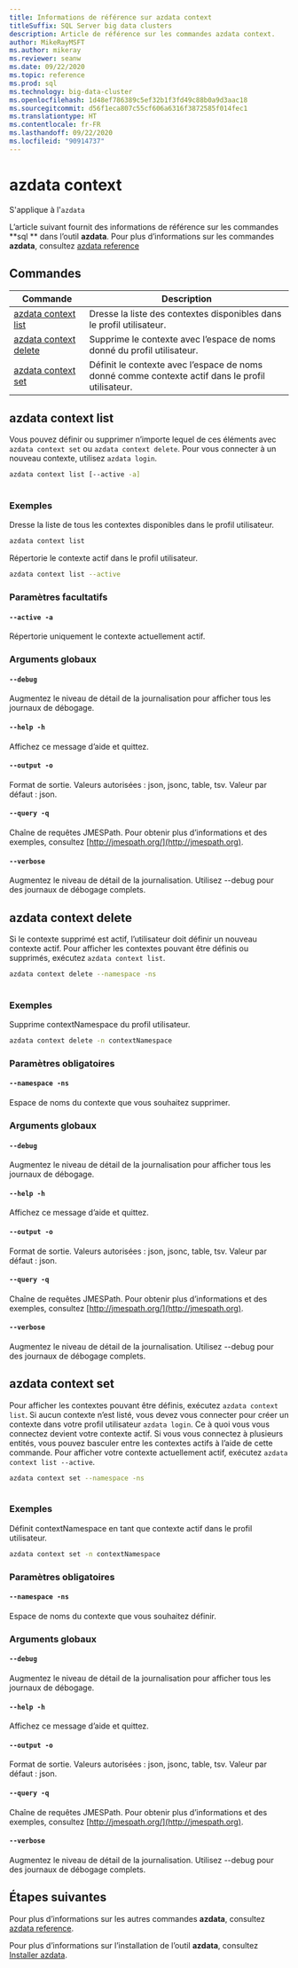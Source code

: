 ```yaml
---
title: Informations de référence sur azdata context
titleSuffix: SQL Server big data clusters
description: Article de référence sur les commandes azdata context.
author: MikeRayMSFT
ms.author: mikeray
ms.reviewer: seanw
ms.date: 09/22/2020
ms.topic: reference
ms.prod: sql
ms.technology: big-data-cluster
ms.openlocfilehash: 1d48ef786389c5ef32b1f3fd49c88b0a9d3aac18
ms.sourcegitcommit: d56f1eca807c55cf606a6316f3872585f014fec1
ms.translationtype: HT
ms.contentlocale: fr-FR
ms.lasthandoff: 09/22/2020
ms.locfileid: "90914737"
---
```

# <a name="azdata-context"></a>azdata context

S'applique à l'`azdata`

L’article suivant fournit des informations de référence sur les commandes **sql ** dans l’outil **azdata**. Pour plus d’informations sur les commandes **azdata**, consultez [azdata reference](reference-azdata.md)

## <a name="commands"></a>Commandes

|Commande|Description|
| --- | --- |
[azdata context list](#azdata-context-list) | Dresse la liste des contextes disponibles dans le profil utilisateur.
[azdata context delete](#azdata-context-delete) | Supprime le contexte avec l’espace de noms donné du profil utilisateur.
[azdata context set](#azdata-context-set) | Définit le contexte avec l’espace de noms donné comme contexte actif dans le profil utilisateur.
## <a name="azdata-context-list"></a>azdata context list
Vous pouvez définir ou supprimer n’importe lequel de ces éléments avec `azdata context set` ou `azdata context delete`. Pour vous connecter à un nouveau contexte, utilisez `azdata login`.
```bash
azdata context list [--active -a] 
                    
```
### <a name="examples"></a>Exemples
Dresse la liste de tous les contextes disponibles dans le profil utilisateur.
```bash
azdata context list
```
Répertorie le contexte actif dans le profil utilisateur.
```bash
azdata context list --active
```
### <a name="optional-parameters"></a>Paramètres facultatifs
#### `--active -a`
Répertorie uniquement le contexte actuellement actif.
### <a name="global-arguments"></a>Arguments globaux
#### `--debug`
Augmentez le niveau de détail de la journalisation pour afficher tous les journaux de débogage.
#### `--help -h`
Affichez ce message d’aide et quittez.
#### `--output -o`
Format de sortie.  Valeurs autorisées : json, jsonc, table, tsv.  Valeur par défaut : json.
#### `--query -q`
Chaîne de requêtes JMESPath. Pour obtenir plus d’informations et des exemples, consultez [http://jmespath.org/](http://jmespath.org).
#### `--verbose`
Augmentez le niveau de détail de la journalisation. Utilisez --debug pour des journaux de débogage complets.
## <a name="azdata-context-delete"></a>azdata context delete
Si le contexte supprimé est actif, l’utilisateur doit définir un nouveau contexte actif. Pour afficher les contextes pouvant être définis ou supprimés, exécutez `azdata context list`.
```bash
azdata context delete --namespace -ns 
                      
```
### <a name="examples"></a>Exemples
Supprime contextNamespace du profil utilisateur.
```bash
azdata context delete -n contextNamespace
```
### <a name="required-parameters"></a>Paramètres obligatoires
#### `--namespace -ns`
Espace de noms du contexte que vous souhaitez supprimer.
### <a name="global-arguments"></a>Arguments globaux
#### `--debug`
Augmentez le niveau de détail de la journalisation pour afficher tous les journaux de débogage.
#### `--help -h`
Affichez ce message d’aide et quittez.
#### `--output -o`
Format de sortie.  Valeurs autorisées : json, jsonc, table, tsv.  Valeur par défaut : json.
#### `--query -q`
Chaîne de requêtes JMESPath. Pour obtenir plus d’informations et des exemples, consultez [http://jmespath.org/](http://jmespath.org).
#### `--verbose`
Augmentez le niveau de détail de la journalisation. Utilisez --debug pour des journaux de débogage complets.
## <a name="azdata-context-set"></a>azdata context set
Pour afficher les contextes pouvant être définis, exécutez `azdata context list`. Si aucun contexte n’est listé, vous devez vous connecter pour créer un contexte dans votre profil utilisateur `azdata login`. Ce à quoi vous vous connectez devient votre contexte actif. Si vous vous connectez à plusieurs entités, vous pouvez basculer entre les contextes actifs à l’aide de cette commande. Pour afficher votre contexte actuellement actif, exécutez `azdata context list --active`.
```bash
azdata context set --namespace -ns 
                   
```
### <a name="examples"></a>Exemples
Définit contextNamespace en tant que contexte actif dans le profil utilisateur.
```bash
azdata context set -n contextNamespace
```
### <a name="required-parameters"></a>Paramètres obligatoires
#### `--namespace -ns`
Espace de noms du contexte que vous souhaitez définir.
### <a name="global-arguments"></a>Arguments globaux
#### `--debug`
Augmentez le niveau de détail de la journalisation pour afficher tous les journaux de débogage.
#### `--help -h`
Affichez ce message d’aide et quittez.
#### `--output -o`
Format de sortie.  Valeurs autorisées : json, jsonc, table, tsv.  Valeur par défaut : json.
#### `--query -q`
Chaîne de requêtes JMESPath. Pour obtenir plus d’informations et des exemples, consultez [http://jmespath.org/](http://jmespath.org).
#### `--verbose`
Augmentez le niveau de détail de la journalisation. Utilisez --debug pour des journaux de débogage complets.

## <a name="next-steps"></a>Étapes suivantes

Pour plus d’informations sur les autres commandes **azdata**, consultez [azdata reference](reference-azdata.md). 

Pour plus d’informations sur l’installation de l’outil **azdata**, consultez [Installer azdata](..\install\deploy-install-azdata.md).

